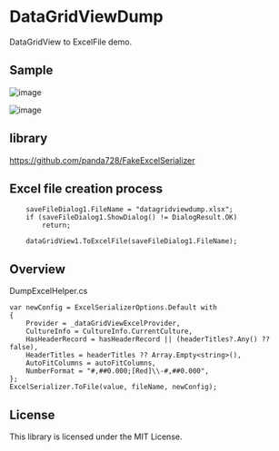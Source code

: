 # DataGridViewDump

DataGridView to ExcelFile demo.

## Sample

![image](https://user-images.githubusercontent.com/16958552/190401472-748bf0d8-d93a-46f9-94c0-9b2cb87ca6db.png)

![image](https://user-images.githubusercontent.com/16958552/186148816-5c4ac74e-59df-46fd-91c6-7446cfa830a1.png)

## library
https://github.com/panda728/FakeExcelSerializer

## Excel file creation process

~~~
    saveFileDialog1.FileName = "datagridviewdump.xlsx";
    if (saveFileDialog1.ShowDialog() != DialogResult.OK)
        return;

    dataGridView1.ToExcelFile(saveFileDialog1.FileName);
~~~

## Overview

DumpExcelHelper.cs
~~~
var newConfig = ExcelSerializerOptions.Default with
{
    Provider = _dataGridViewExcelProvider,
    CultureInfo = CultureInfo.CurrentCulture,
    HasHeaderRecord = hasHeaderRecord || (headerTitles?.Any() ?? false),
    HeaderTitles = headerTitles ?? Array.Empty<string>(),
    AutoFitColumns = autoFitColumns,
    NumberFormat = "#,##0.000;[Red]\\-#,##0.000",
};
ExcelSerializer.ToFile(value, fileName, newConfig);
~~~

## License
This library is licensed under the MIT License.
